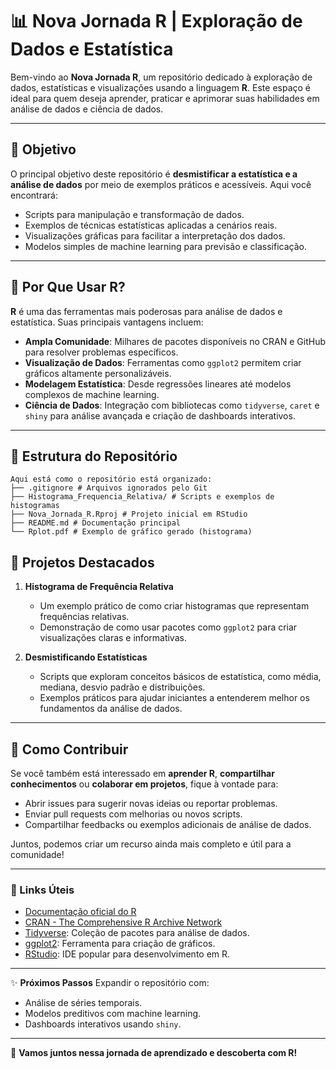 # 📊 **Nova Jornada R | Exploração de Dados e Estatística**

Bem-vindo ao **Nova Jornada R**, um repositório dedicado à exploração de dados, estatísticas e visualizações usando a linguagem **R**. Este espaço é ideal para quem deseja aprender, praticar e aprimorar suas habilidades em análise de dados e ciência de dados.

---

## 🎯 **Objetivo**

O principal objetivo deste repositório é **desmistificar a estatística e a análise de dados** por meio de exemplos práticos e acessíveis. Aqui você encontrará:

- Scripts para manipulação e transformação de dados.
- Exemplos de técnicas estatísticas aplicadas a cenários reais.
- Visualizações gráficas para facilitar a interpretação dos dados.
- Modelos simples de machine learning para previsão e classificação.

---

## 🔧 **Por Que Usar R?**

**R** é uma das ferramentas mais poderosas para análise de dados e estatística. Suas principais vantagens incluem:

- **Ampla Comunidade**: Milhares de pacotes disponíveis no CRAN e GitHub para resolver problemas específicos.
- **Visualização de Dados**: Ferramentas como `ggplot2` permitem criar gráficos altamente personalizáveis.
- **Modelagem Estatística**: Desde regressões lineares até modelos complexos de machine learning.
- **Ciência de Dados**: Integração com bibliotecas como `tidyverse`, `caret` e `shiny` para análise avançada e criação de dashboards interativos.

---


## 📂 **Estrutura do Repositório**
```
Aqui está como o repositório está organizado:
├── .gitignore # Arquivos ignorados pelo Git
├── Histograma_Frequencia_Relativa/ # Scripts e exemplos de histogramas
├── Nova_Jornada_R.Rproj # Projeto inicial em RStudio
├── README.md # Documentação principal
└── Rplot.pdf # Exemplo de gráfico gerado (histograma)
```
## 🌟 **Projetos Destacados**

1. **Histograma de Frequência Relativa**
   - Um exemplo prático de como criar histogramas que representam frequências relativas.
   - Demonstração de como usar pacotes como `ggplot2` para criar visualizações claras e informativas.

2. **Desmistificando Estatísticas**
   - Scripts que exploram conceitos básicos de estatística, como média, mediana, desvio padrão e distribuições.
   - Exemplos práticos para ajudar iniciantes a entenderem melhor os fundamentos da análise de dados.

---

## 🚀 **Como Contribuir**

Se você também está interessado em **aprender R**, **compartilhar conhecimentos** ou **colaborar em projetos**, fique à vontade para:

- Abrir issues para sugerir novas ideias ou reportar problemas.
- Enviar pull requests com melhorias ou novos scripts.
- Compartilhar feedbacks ou exemplos adicionais de análise de dados.

Juntos, podemos criar um recurso ainda mais completo e útil para a comunidade!

---

### **🔗 Links Úteis**

- [Documentação oficial do R](https://www.r-project.org/)
- [CRAN - The Comprehensive R Archive Network](https://cran.r-project.org/)
- [Tidyverse](https://www.tidyverse.org/): Coleção de pacotes para análise de dados.
- [ggplot2](https://ggplot2.tidyverse.org/): Ferramenta para criação de gráficos.
- [RStudio](https://www.rstudio.com/): IDE popular para desenvolvimento em R.

---

✨ **Próximos Passos**
Expandir o repositório com:
- Análise de séries temporais.
- Modelos preditivos com machine learning.
- Dashboards interativos usando `shiny`.

---

🚀 **Vamos juntos nessa jornada de aprendizado e descoberta com R!**
